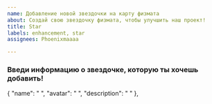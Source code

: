 ```yaml
---
name: Добавление новой звездочки на карту физмата
about: Создай свою звездочку физмата, чтобы улучшить наш проект!
title: Star
labels: enhancement, star
assignees: Phoenixmaaaa

---
```


###  Введи  информацию о звездочке, которую ты хочешь добавить!

{
    "name": " ",
    "avatar": " ",
    "description": " "
},
